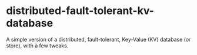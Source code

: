 # distributed-fault-tolerant-kv-database
A simple version of a distributed, fault-tolerant, Key-Value (KV) database (or store), with a few tweaks. 
